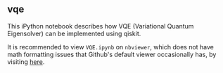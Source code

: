 ## vqe
This iPython notebook describes how VQE (Variational Quantum Eigensolver) can be implemented using
qiskit.

It is recommended to view `VQE.ipynb` on `nbviewer`, which does not have math formatting issues
that Github's default viewer occasionally has, by visiting
[here](https://nbviewer.jupyter.org/github/mscho527/vqe/blob/master/VQE.ipynb).
